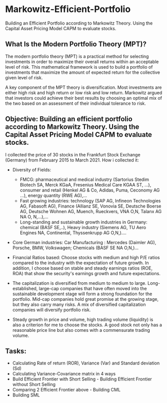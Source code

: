 # Markowitz-Efficient-Portfolio
Building an Efficient Portfolio according to Markowitz Theory. Using the Capital Asset Pricing Model CAPM to evaluate stocks.

## What Is the Modern Portfolio Theory (MPT)?
The modern portfolio theory (MPT) is a practical method for selecting investments in order to maximize their overall returns within an acceptable level of risk. This mathematical framework is used to build a portfolio of investments that maximize the amount of expected return for the collective given level of risk. 

A key component of the MPT theory is diversification. Most investments are either high risk and high return or low risk and low return. Markowitz argued that investors could achieve their best results by choosing an optimal mix of the two based on an assessment of their individual tolerance to risk.

## Objective: Building an efficient portfolio according to Markowitz Theory. Using the Capital Asset Pricing Model CAPM to evaluate stocks.

I collected the price of 30 stocks in the Frankfurt Stock Exchange (Germany) from February 2015 to March 2021. 
How i collected it:
* Diversity of Fields: 
   - FMCG: pharmaceutical and medical industry (Sartorius Stedim Biotech SA, Merck KGaA, Fresenius Medical Care KGAA ST, ...), consumer and retail    (Henkel AG & Co, Adidas, Puma, Ceconomy AG ...), energy quantity (RWE AG),...
   - Fast growing industries: technology (SAP AG, Infineon Technologies AG, Fabasoft AG), Finance (Allianz SE, Vonovia SE, Deutsche Boerse AG, Deutsche Wohnen AG, Muench, Rueckvers, VNA O,N, Talanx AG NA O, N,…),...
   - Long-standing and sustainable growth industries in Germany: chemical (BASF SE,..), Heavy industry (Siemens AG, TU Aero Engines NA, Continental, Thyssenkrupp AG O,N,)....

* Core German industries: Car Manufacturing : Mercedes (Daimler AG), Porsche, BMW, Volkswagen; Chemicals (BASF SE NA O,N,)...

* Financial Ratios based: Choose stocks with medium and high P/E ratios compared to the industry with the expectation of future growth. In addition, I choose based on stable and steady earnings ratios (ROE, ROA) that show the security's earnings growth and future expectations.

* The capitalization is diversified from medium to medium to large. Long-established, large-cap companies that have often moved into the sustainable development stage will form a strong foundation for the portfolio. Mid-cap companies hold great promise at the growing stage, but they also carry many risks. A mix of diversified capitalization companies will diversify portfolio risk.

* Steady growth in price and volume, high trading volume (liquidity) is also a criterion for me to choose the stocks. A good stock not only has a reasonable price line but also comes with a commensurate trading volume.

## Tasks:

- Calculating Rate of return (ROR), Variance (Var) and Standard deviation (Sd)
- Calculating Variance-Covariance matrix in 4 ways
- Build Efficient Frontier with Short Selling
- Building Efficient Frontier without Short Selling
- Comparing 2 Efficient Frontier above
- Building CML
- Building SML

